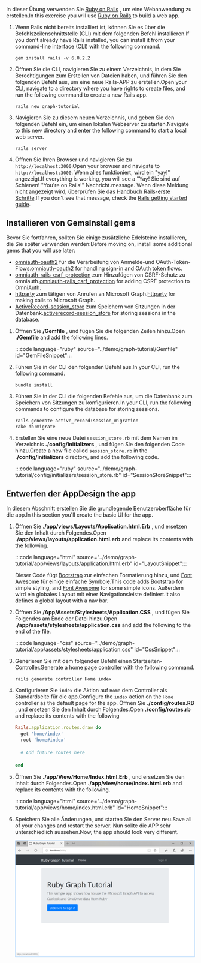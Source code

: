 <!-- markdownlint-disable MD002 MD041 -->

<span data-ttu-id="b134f-101">In dieser Übung verwenden Sie [Ruby on Rails](https://rubyonrails.org/) , um eine Webanwendung zu erstellen.</span><span class="sxs-lookup"><span data-stu-id="b134f-101">In this exercise you will use [Ruby on Rails](https://rubyonrails.org/) to build a web app.</span></span>

1. <span data-ttu-id="b134f-102">Wenn Rails nicht bereits installiert ist, können Sie es über die Befehlszeilenschnittstelle (CLI) mit dem folgenden Befehl installieren.</span><span class="sxs-lookup"><span data-stu-id="b134f-102">If you don't already have Rails installed, you can install it from your command-line interface (CLI) with the following command.</span></span>

    ```Shell
    gem install rails -v 6.0.2.2
    ```

1. <span data-ttu-id="b134f-103">Öffnen Sie die CLI, navigieren Sie zu einem Verzeichnis, in dem Sie Berechtigungen zum Erstellen von Dateien haben, und führen Sie den folgenden Befehl aus, um eine neue Rails-APP zu erstellen.</span><span class="sxs-lookup"><span data-stu-id="b134f-103">Open your CLI, navigate to a directory where you have rights to create files, and run the following command to create a new Rails app.</span></span>

    ```Shell
    rails new graph-tutorial
    ```

1. <span data-ttu-id="b134f-104">Navigieren Sie zu diesem neuen Verzeichnis, und geben Sie den folgenden Befehl ein, um einen lokalen Webserver zu starten.</span><span class="sxs-lookup"><span data-stu-id="b134f-104">Navigate to this new directory and enter the following command to start a local web server.</span></span>

    ```Shell
    rails server
    ```

1. <span data-ttu-id="b134f-105">Öffnen Sie Ihren Browser und navigieren Sie zu `http://localhost:3000`.</span><span class="sxs-lookup"><span data-stu-id="b134f-105">Open your browser and navigate to `http://localhost:3000`.</span></span> <span data-ttu-id="b134f-106">Wenn alles funktioniert, wird ein "yay!" angezeigt.</span><span class="sxs-lookup"><span data-stu-id="b134f-106">If everything is working, you will see a "Yay!</span></span> <span data-ttu-id="b134f-107">Sie sind auf Schienen! "</span><span class="sxs-lookup"><span data-stu-id="b134f-107">You're on Rails!"</span></span> <span data-ttu-id="b134f-108">Nachricht.</span><span class="sxs-lookup"><span data-stu-id="b134f-108">message.</span></span> <span data-ttu-id="b134f-109">Wenn diese Meldung nicht angezeigt wird, überprüfen Sie das [Handbuch Rails-erste Schritte](http://guides.rubyonrails.org/).</span><span class="sxs-lookup"><span data-stu-id="b134f-109">If you don't see that message, check the [Rails getting started guide](http://guides.rubyonrails.org/).</span></span>

## <a name="install-gems"></a><span data-ttu-id="b134f-110">Installieren von Gems</span><span class="sxs-lookup"><span data-stu-id="b134f-110">Install gems</span></span>

<span data-ttu-id="b134f-111">Bevor Sie fortfahren, sollten Sie einige zusätzliche Edelsteine installieren, die Sie später verwenden werden:</span><span class="sxs-lookup"><span data-stu-id="b134f-111">Before moving on, install some additional gems that you will use later:</span></span>

- <span data-ttu-id="b134f-112">[omniauth-oauth2](https://github.com/omniauth/omniauth-oauth2) für die Verarbeitung von Anmelde-und OAuth-Token-Flows.</span><span class="sxs-lookup"><span data-stu-id="b134f-112">[omniauth-oauth2](https://github.com/omniauth/omniauth-oauth2) for handling sign-in and OAuth token flows.</span></span>
- <span data-ttu-id="b134f-113">[omniauth-rails_csrf_protection](https://github.com/cookpad/omniauth-rails_csrf_protection) zum Hinzufügen von CSRF-Schutz zu omniauth.</span><span class="sxs-lookup"><span data-stu-id="b134f-113">[omniauth-rails_csrf_protection](https://github.com/cookpad/omniauth-rails_csrf_protection) for adding CSRF protection to OmniAuth.</span></span>
- <span data-ttu-id="b134f-114">[httparty](https://github.com/jnunemaker/httparty) zum tätigen von Anrufen an Microsoft Graph.</span><span class="sxs-lookup"><span data-stu-id="b134f-114">[httparty](https://github.com/jnunemaker/httparty) for making calls to Microsoft Graph.</span></span>
- <span data-ttu-id="b134f-115">[ActiveRecord-session_store](https://github.com/rails/activerecord-session_store) zum Speichern von Sitzungen in der Datenbank.</span><span class="sxs-lookup"><span data-stu-id="b134f-115">[activerecord-session_store](https://github.com/rails/activerecord-session_store) for storing sessions in the database.</span></span>

1. <span data-ttu-id="b134f-116">Öffnen Sie **/Gemfile** , und fügen Sie die folgenden Zeilen hinzu.</span><span class="sxs-lookup"><span data-stu-id="b134f-116">Open **./Gemfile** and add the following lines.</span></span>

    :::code language="ruby" source="../demo/graph-tutorial/Gemfile" id="GemFileSnippet":::

1. <span data-ttu-id="b134f-117">Führen Sie in der CLI den folgenden Befehl aus.</span><span class="sxs-lookup"><span data-stu-id="b134f-117">In your CLI, run the following command.</span></span>

    ```Shell
    bundle install
    ```

1. <span data-ttu-id="b134f-118">Führen Sie in der CLI die folgenden Befehle aus, um die Datenbank zum Speichern von Sitzungen zu konfigurieren.</span><span class="sxs-lookup"><span data-stu-id="b134f-118">In your CLI, run the following commands to configure the database for storing sessions.</span></span>

    ```Shell
    rails generate active_record:session_migration
    rake db:migrate
    ```

1. <span data-ttu-id="b134f-119">Erstellen Sie eine neue Datei `session_store.rb` mit dem Namen im Verzeichnis **./config/initializers** , und fügen Sie den folgenden Code hinzu.</span><span class="sxs-lookup"><span data-stu-id="b134f-119">Create a new file called `session_store.rb` in the **./config/initializers** directory, and add the following code.</span></span>

    :::code language="ruby" source="../demo/graph-tutorial/config/initializers/session_store.rb" id="SessionStoreSnippet":::

## <a name="design-the-app"></a><span data-ttu-id="b134f-120">Entwerfen der App</span><span class="sxs-lookup"><span data-stu-id="b134f-120">Design the app</span></span>

<span data-ttu-id="b134f-121">In diesem Abschnitt erstellen Sie die grundlegende Benutzeroberfläche für die app.</span><span class="sxs-lookup"><span data-stu-id="b134f-121">In this section you'll create the basic UI for the app.</span></span>

1. <span data-ttu-id="b134f-122">Öffnen Sie **./app/views/Layouts/Application.html.Erb** , und ersetzen Sie den Inhalt durch Folgendes.</span><span class="sxs-lookup"><span data-stu-id="b134f-122">Open **./app/views/layouts/application.html.erb** and replace its contents with the following.</span></span>

    :::code language="html" source="../demo/graph-tutorial/app/views/layouts/application.html.erb" id="LayoutSnippet":::

    <span data-ttu-id="b134f-123">Dieser Code fügt [Bootstrap](http://getbootstrap.com/) zur einfachen Formatierung hinzu, und [Font Awesome](https://fontawesome.com/) für einige einfache Symbole.</span><span class="sxs-lookup"><span data-stu-id="b134f-123">This code adds [Bootstrap](http://getbootstrap.com/) for simple styling, and [Font Awesome](https://fontawesome.com/) for some simple icons.</span></span> <span data-ttu-id="b134f-124">Außerdem wird ein globales Layout mit einer Navigationsleiste definiert.</span><span class="sxs-lookup"><span data-stu-id="b134f-124">It also defines a global layout with a nav bar.</span></span>

1. <span data-ttu-id="b134f-125">Öffnen Sie **/App/Assets/Stylesheets/Application.CSS** , und fügen Sie Folgendes am Ende der Datei hinzu.</span><span class="sxs-lookup"><span data-stu-id="b134f-125">Open **./app/assets/stylesheets/application.css** and add the following to the end of the file.</span></span>

    :::code language="css" source="../demo/graph-tutorial/app/assets/stylesheets/application.css" id="CssSnippet":::

1. <span data-ttu-id="b134f-126">Generieren Sie mit dem folgenden Befehl einen Startseiten-Controller.</span><span class="sxs-lookup"><span data-stu-id="b134f-126">Generate a home page controller with the following command.</span></span>

    ```Shell
    rails generate controller Home index
    ```

1. <span data-ttu-id="b134f-127">Konfigurieren Sie `index` die Aktion auf `Home` dem Controller als Standardseite für die app.</span><span class="sxs-lookup"><span data-stu-id="b134f-127">Configure the `index` action on the `Home` controller as the default page for the app.</span></span> <span data-ttu-id="b134f-128">Öffnen Sie **./config/routes.RB** , und ersetzen Sie den Inhalt durch Folgendes:</span><span class="sxs-lookup"><span data-stu-id="b134f-128">Open **./config/routes.rb** and replace its contents with the following</span></span>

    ```ruby
    Rails.application.routes.draw do
      get 'home/index'
      root 'home#index'

      # Add future routes here

    end
    ```

1. <span data-ttu-id="b134f-129">Öffnen Sie **./app/View/Home/Index.html.Erb** , und ersetzen Sie den Inhalt durch Folgendes.</span><span class="sxs-lookup"><span data-stu-id="b134f-129">Open **./app/view/home/index.html.erb** and replace its contents with the following.</span></span>

    :::code language="html" source="../demo/graph-tutorial/app/views/home/index.html.erb" id="HomeSnippet":::

1. <span data-ttu-id="b134f-130">Speichern Sie alle Änderungen, und starten Sie den Server neu.</span><span class="sxs-lookup"><span data-stu-id="b134f-130">Save all of your changes and restart the server.</span></span> <span data-ttu-id="b134f-131">Nun sollte die APP sehr unterschiedlich aussehen.</span><span class="sxs-lookup"><span data-stu-id="b134f-131">Now, the app should look very different.</span></span>

    ![Screenshot der neu gestalteten Homepage](./images/create-app-01.png)
